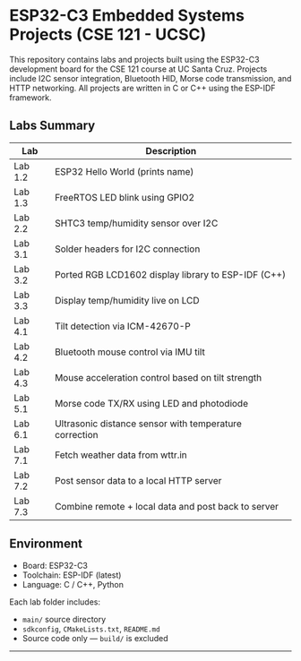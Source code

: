 # ESP32-C3 Embedded Systems Projects (CSE 121 - UCSC)

This repository contains labs and projects built using the ESP32-C3 development board for the CSE 121 course at UC Santa Cruz. Projects include I2C sensor integration, Bluetooth HID, Morse code transmission, and HTTP networking. All projects are written in C or C++ using the ESP-IDF framework.

## Labs Summary

| Lab      | Description                                                   |
|----------|---------------------------------------------------------------|
| Lab 1.2  | ESP32 Hello World (prints name)                               |
| Lab 1.3  | FreeRTOS LED blink using GPIO2                                |
| Lab 2.2  | SHTC3 temp/humidity sensor over I2C                           |
| Lab 3.1  | Solder headers for I2C connection                             |
| Lab 3.2  | Ported RGB LCD1602 display library to ESP-IDF (C++)          |
| Lab 3.3  | Display temp/humidity live on LCD                             |
| Lab 4.1  | Tilt detection via ICM-42670-P                                |
| Lab 4.2  | Bluetooth mouse control via IMU tilt                          |
| Lab 4.3  | Mouse acceleration control based on tilt strength             |
| Lab 5.1  | Morse code TX/RX using LED and photodiode                     |
| Lab 6.1  | Ultrasonic distance sensor with temperature correction        |
| Lab 7.1  | Fetch weather data from wttr.in                               |
| Lab 7.2  | Post sensor data to a local HTTP server                       |
| Lab 7.3  | Combine remote + local data and post back to server           |

## Environment

- Board: ESP32-C3
- Toolchain: ESP-IDF (latest)
- Language: C / C++, Python

Each lab folder includes:
- `main/` source directory
- `sdkconfig`, `CMakeLists.txt`, `README.md`
- Source code only — `build/` is excluded

---
